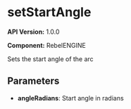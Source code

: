 # setStartAngle

**API Version:** 1.0.0

**Component:** RebelENGINE

Sets the start angle of the arc

## Parameters

- **angleRadians**: Start angle in radians

